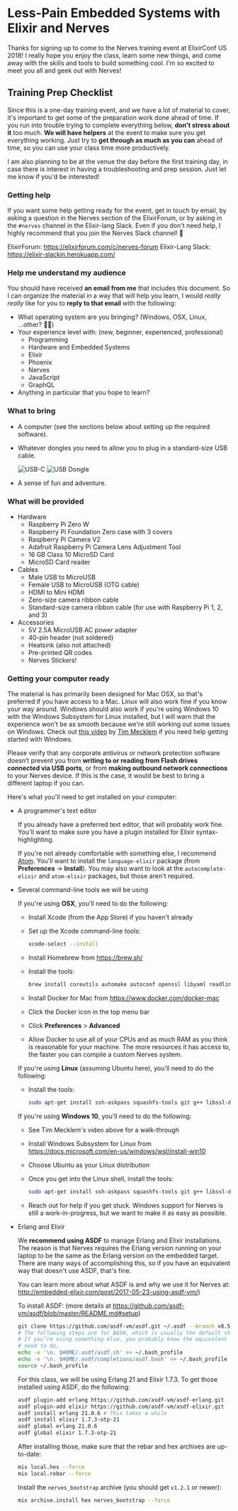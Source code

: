 # Less-Pain Embedded Systems with Elixir and Nerves

Thanks for signing up to come to the Nerves training event at ElixirConf US
2018! I really hope you enjoy the class, learn some new things, and come away
with the skills and tools to build something cool. I'm so excited to meet you
all and geek out with Nerves!

## Training Prep Checklist

Since this is a one-day training event, and we have a lot of material to cover,
it's important to get some of the preparation work done ahead of time. If you
run into trouble trying to complete everything below, **don't stress about it**
too much. **We will have helpers** at the event to make sure you get everything
working. Just try to **get through as much as you can** ahead of time, so you
can use your class time more productively.

I am also planning to be at the venue the day before the first training day, in
case there is interest in having a troubleshooting and prep session. Just let
me know if you'd be interested!

### Getting help

If you want some help getting ready for the event, get in touch by email, by
asking a question in the Nerves section of the ElixirForum, or by asking in the
`#nerves` channel in the Elixir-lang Slack. Even if you don't need help, I
highly recommend that you join the Nerves Slack channel! 💜

ElixirForum: https://elixirforum.com/c/nerves-forum
Elixir-Lang Slack: https://elixir-slackin.herokuapp.com/

### Help me understand my audience

You should have received **an email from me** that includes this document. So I
can organize the material in a way that will help you learn, I would _really
really_ like for you to **reply to that email** with the following:

* What operating system are you bringing? (Windows, OSX, Linux, ...other? 😬😅)
* Your experience level with: (new, beginner, experienced, professional)
  * Programming
  * Hardware and Embedded Systems
  * Elixir
  * Phoenix
  * Nerves
  * JavaScript
  * GraphQL
* Anything in particular that you hope to learn?

### What to bring

* A computer (see the sections below about setting up the required software).
* Whatever dongles you need to allow you to plug in a standard-size USB cable.

  ![USB-C](img/usb_c.jpg)
  ![USB Dongle](img/usb_c_dongle.jpg)

* A sense of fun and adventure.

### What will be provided

* Hardware
  * Raspberry Pi Zero W
  * Raspberry Pi Foundation Zero case with 3 covers
  * Raspberry Pi Camera V2
  * Adafruit Raspberry Pi Camera Lens Adjustment Tool
  * 16 GB Class 10 MicroSD Card
  * MicroSD Card reader
* Cables
  * Male USB to MicroUSB
  * Female USB to MicroUSB (OTG cable)
  * HDMI to Mini HDMI
  * Zero-size camera ribbon cable
  * Standard-size camera ribbon cable (for use with Raspberry Pi 1, 2, and 3)
* Accessories
  * 5V 2.5A MicroUSB AC power adapter
  * 40-pin header (not soldered)
  * Heatsink (also not attached)
  * Pre-printed QR codes
  * Nerves Stickers!

### Getting your computer ready

The material is has primarily been designed for Mac OSX, so that's preferred if
you have access to a Mac. Linux will also work fine if you know your way
around. Windows should also work if you're using Windows 10 with the Windows
Subsystem for Linux installed, but I will warn that the experience won't be as
smooth because we're still working out some issues on Windows. Check out [this
video] by [Tim Mecklem] if you need help getting started with Windows.

[this video]: https://www.youtube.com/watch?v=rzV0qfhzzqc
[Tim Mecklem]: https://twitter.com/tim_mecklem

Please verify that any corporate antivirus or network protection software
doesn’t prevent you from **writing to or reading from Flash drives connected via
USB ports**, or from **making outbound network connections** to your Nerves
device. If this is the case, it would be best to bring a different laptop if you
can.

Here's what you'll need to get installed on your computer:

* A programmer's text editor

  If you already have a preferred text editor, that will probably work fine.
  You'll want to make sure you have a plugin installed for Elixir
  syntax-highlighting.

  If you're not already comfortable with something else, I recommend [Atom].
  You'll want to install the `language-elixir` package (from **Preferences** ->
  **Install**). You may also want to look at the `autocomplete-elixir` and
  `atom-elixir` packages, but those aren't required.

  [Atom]: https://atom.io/

* Several command-line tools we will be using

  If you're using **OSX**, you'll need to do the following:

  * Install Xcode (from the App Store) if you haven't already
  * Set up the Xcode command-line tools:

    ```bash
    xcode-select --install
    ```

  * Install Homebrew from https://brew.sh/
  * Install the tools:

    ```bash
    brew install coreutils automake autoconf openssl libyaml readline libtool fwup squashfs picocom
    ```

  * Install Docker for Mac from https://www.docker.com/docker-mac
  * Click the Docker icon in the top menu bar
  * Click **Preferences** > **Advanced**
  * Allow Docker to use all of your CPUs and as much RAM as you think is
    reasonable for your machine. The more resources it has access to, the faster
    you can compile a custom Nerves system.

  If you're using **Linux** (assuming Ubuntu here), you'll need to do the
  following:

  * Install the tools:

    ```bash
    sudo apt-get install ssh-askpass squashfs-tools git g++ libssl-dev libncurses5-dev bc m4 make unzip cmake python picocom
    ```

  If you're using **Windows 10**, you'll need to do the following:

  * See Tim Mecklem's video above for a walk-through
  * Install Windows Subsystem for Linux from https://docs.microsoft.com/en-us/windows/wsl/install-win10
  * Choose Ubuntu as your Linux distribution
  * Once you get into the Linux shell, install the tools:

    ```bash
    sudo apt-get install ssh-askpass squashfs-tools git g++ libssl-dev libncurses5-dev bc m4 make unzip cmake python picocom
    ```
  * Reach out for help if you get stuck. Windows support for Nerves is still a
    work-in-progress, but we want to make it as easy as possible.

* Erlang and Elixir

  We **recommend using ASDF** to manage Erlang and Elixir installations. The
  reason is that Nerves requires the Erlang version running on your laptop to be
  the same as the Erlang version on the embedded target. There are many ways of
  accomplishing this, so if you have an equivalent way that doesn't use ASDF,
  that's fine.

  You can learn more about what ASDF is and why we use it for Nerves at:
  http://embedded-elixir.com/post/2017-05-23-using-asdf-vm/)

  To install ASDF: (more details at
  https://github.com/asdf-vm/asdf/blob/master/README.md#setup)

  ```bash
  git clone https://github.com/asdf-vm/asdf.git ~/.asdf --branch v0.5.1
  # The following steps are for BASH, which is usually the default shell.
  # If you’re using something else, you probably know the equivalent thing you
  # need to do.
  echo -e '\n. $HOME/.asdf/asdf.sh' >> ~/.bash_profile
  echo -e '\n. $HOME/.asdf/completions/asdf.bash' >> ~/.bash_profile
  source ~/.bash_profile
  ```

  For this class, we will be using Erlang 21 and Elixir 1.7.3. To get those
  installed using ASDF, do the following:

  ```bash
  asdf plugin-add erlang https://github.com/asdf-vm/asdf-erlang.git
  asdf plugin-add elixir https://github.com/asdf-vm/asdf-elixir.git
  asdf install erlang 21.0.6 # This takes a while
  asdf install elixir 1.7.3-otp-21
  asdf global erlang 21.0.6
  asdf global elixir 1.7.3-otp-21
  ```

  After installing those, make sure that the rebar and hex archives are up-to-date:

  ```bash
  mix local.hex --force
  mix local.rebar --force
  ```

  Install the `nerves_bootstrap` archive (you should get `v1.2.1` or newer):

  ```bash
  mix archive.install hex nerves_bootstrap --force
  ```
